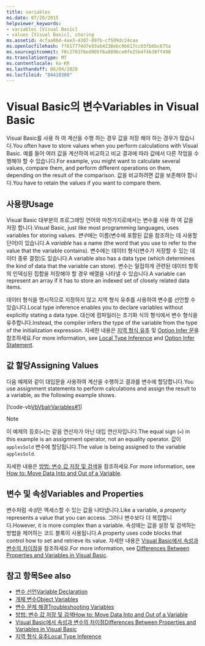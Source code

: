 ```yaml
---
title: variables
ms.date: 07/20/2015
helpviewer_keywords:
- variables [Visual Basic]
- values [Visual Basic], storing
ms.assetid: 4cfaa06d-4ae3-4307-897b-cf599dc24caa
ms.openlocfilehash: ff617774d7e93ab4238ebc06617cc03fb6bc675a
ms.sourcegitcommit: f8c270376ed905f6a8896ce0fe25b4f4b38ff498
ms.translationtype: MT
ms.contentlocale: ko-KR
ms.lasthandoff: 06/04/2020
ms.locfileid: "84410388"
---
```

# <a name="variables-in-visual-basic"></a><span data-ttu-id="0540d-102">Visual Basic의 변수</span><span class="sxs-lookup"><span data-stu-id="0540d-102">Variables in Visual Basic</span></span>
<span data-ttu-id="0540d-103">Visual Basic를 사용 하 여 계산을 수행 하는 경우 값을 저장 해야 하는 경우가 많습니다.</span><span class="sxs-lookup"><span data-stu-id="0540d-103">You often have to store values when you perform calculations with Visual Basic.</span></span> <span data-ttu-id="0540d-104">예를 들어 여러 값을 계산하여 비교하고 비교 결과에 따라 값에서 다른 작업을 수행해야 할 수 있습니다.</span><span class="sxs-lookup"><span data-stu-id="0540d-104">For example, you might want to calculate several values, compare them, and perform different operations on them, depending on the result of the comparison.</span></span> <span data-ttu-id="0540d-105">값을 비교하려면 값을 보존해야 합니다.</span><span class="sxs-lookup"><span data-stu-id="0540d-105">You have to retain the values if you want to compare them.</span></span>  
  
## <a name="usage"></a><span data-ttu-id="0540d-106">사용량</span><span class="sxs-lookup"><span data-stu-id="0540d-106">Usage</span></span>  
 <span data-ttu-id="0540d-107">Visual Basic 대부분의 프로그래밍 언어와 마찬가지로에서는 변수를 사용 하 여 값을 저장 합니다.</span><span class="sxs-lookup"><span data-stu-id="0540d-107">Visual Basic, just like most programming languages, uses variables for storing values.</span></span> <span data-ttu-id="0540d-108">*변수*에는 이름(변수에 포함된 값을 참조하는 데 사용할 단어)이 있습니다.</span><span class="sxs-lookup"><span data-stu-id="0540d-108">A *variable* has a name (the word that you use to refer to the value that the variable contains).</span></span> <span data-ttu-id="0540d-109">변수에는 데이터 형식(변수가 저장할 수 있는 데이터 종류 결정)도 있습니다.</span><span class="sxs-lookup"><span data-stu-id="0540d-109">A variable also has a data type (which determines the kind of data that the variable can store).</span></span> <span data-ttu-id="0540d-110">변수는 밀접하게 관련된 데이터 항목의 인덱싱된 집합을 저장해야 할 경우 배열을 나타낼 수 있습니다.</span><span class="sxs-lookup"><span data-stu-id="0540d-110">A variable can represent an array if it has to store an indexed set of closely related data items.</span></span>  
  
 <span data-ttu-id="0540d-111">데이터 형식을 명시적으로 지정하지 않고 지역 형식 유추를 사용하여 변수를 선언할 수 있습니다.</span><span class="sxs-lookup"><span data-stu-id="0540d-111">Local type inference enables you to declare variables without explicitly stating a data type.</span></span> <span data-ttu-id="0540d-112">대신에 컴파일러는 초기화 식의 형식에서 변수 형식을 유추합니다.</span><span class="sxs-lookup"><span data-stu-id="0540d-112">Instead, the compiler infers the type of the variable from the type of the initialization expression.</span></span> <span data-ttu-id="0540d-113">자세한 내용은 [지역 형식 유추](local-type-inference.md) 및 [Option Infer 문](../../../language-reference/statements/option-infer-statement.md)을 참조하세요.</span><span class="sxs-lookup"><span data-stu-id="0540d-113">For more information, see [Local Type Inference](local-type-inference.md) and [Option Infer Statement](../../../language-reference/statements/option-infer-statement.md).</span></span>  
  
## <a name="assigning-values"></a><span data-ttu-id="0540d-114">값 할당</span><span class="sxs-lookup"><span data-stu-id="0540d-114">Assigning Values</span></span>  
 <span data-ttu-id="0540d-115">다음 예제와 같이 대입문을 사용하여 계산을 수행하고 결과를 변수에 할당합니다.</span><span class="sxs-lookup"><span data-stu-id="0540d-115">You use assignment statements to perform calculations and assign the result to a variable, as the following example shows.</span></span>  
  
 [!code-vb[VbVbalrVariables#1](~/samples/snippets/visualbasic/VS_Snippets_VBCSharp/VbVbalrVariables/VB/Class1.vb#1)]  
  
> [!NOTE]
> <span data-ttu-id="0540d-116">이 예제의 등호(`=`)는 같음 연산자가 아닌 대입 연산자입니다.</span><span class="sxs-lookup"><span data-stu-id="0540d-116">The equal sign (`=`) in this example is an assignment operator, not an equality operator.</span></span> <span data-ttu-id="0540d-117">값이 `applesSold` 변수에 할당됩니다.</span><span class="sxs-lookup"><span data-stu-id="0540d-117">The value is being assigned to the variable `applesSold`.</span></span>  
  
 <span data-ttu-id="0540d-118">자세한 내용은 [방법: 변수 값 저장 및 검색](how-to-move-data-into-and-out-of-a-variable.md)을 참조하세요.</span><span class="sxs-lookup"><span data-stu-id="0540d-118">For more information, see [How to: Move Data Into and Out of a Variable](how-to-move-data-into-and-out-of-a-variable.md).</span></span>  
  
## <a name="variables-and-properties"></a><span data-ttu-id="0540d-119">변수 및 속성</span><span class="sxs-lookup"><span data-stu-id="0540d-119">Variables and Properties</span></span>  
 <span data-ttu-id="0540d-120">변수처럼 *속성*은 액세스할 수 있는 값을 나타냅니다.</span><span class="sxs-lookup"><span data-stu-id="0540d-120">Like a variable, a *property* represents a value that you can access.</span></span> <span data-ttu-id="0540d-121">그러나 변수보다 더 복잡합니다.</span><span class="sxs-lookup"><span data-stu-id="0540d-121">However, it is more complex than a variable.</span></span> <span data-ttu-id="0540d-122">속성에는 값을 설정 및 검색하는 방법을 제어하는 코드 블록이 사용됩니다.</span><span class="sxs-lookup"><span data-stu-id="0540d-122">A property uses code blocks that control how to set and retrieve its value.</span></span> <span data-ttu-id="0540d-123">자세한 내용은 [Visual Basic에서 속성과 변수의 차이점](../procedures/differences-between-properties-and-variables.md)을 참조하세요.</span><span class="sxs-lookup"><span data-stu-id="0540d-123">For more information, see [Differences Between Properties and Variables in Visual Basic](../procedures/differences-between-properties-and-variables.md).</span></span>  
  
## <a name="see-also"></a><span data-ttu-id="0540d-124">참고 항목</span><span class="sxs-lookup"><span data-stu-id="0540d-124">See also</span></span>

- [<span data-ttu-id="0540d-125">변수 선언</span><span class="sxs-lookup"><span data-stu-id="0540d-125">Variable Declaration</span></span>](variable-declaration.md)
- [<span data-ttu-id="0540d-126">개체 변수</span><span class="sxs-lookup"><span data-stu-id="0540d-126">Object Variables</span></span>](object-variables.md)
- [<span data-ttu-id="0540d-127">변수 문제 해결</span><span class="sxs-lookup"><span data-stu-id="0540d-127">Troubleshooting Variables</span></span>](troubleshooting-variables.md)
- [<span data-ttu-id="0540d-128">방법: 변수 값 저장 및 검색</span><span class="sxs-lookup"><span data-stu-id="0540d-128">How to: Move Data Into and Out of a Variable</span></span>](how-to-move-data-into-and-out-of-a-variable.md)
- [<span data-ttu-id="0540d-129">Visual Basic에서 속성과 변수의 차이점</span><span class="sxs-lookup"><span data-stu-id="0540d-129">Differences Between Properties and Variables in Visual Basic</span></span>](../procedures/differences-between-properties-and-variables.md)
- [<span data-ttu-id="0540d-130">지역 형식 유추</span><span class="sxs-lookup"><span data-stu-id="0540d-130">Local Type Inference</span></span>](local-type-inference.md)
